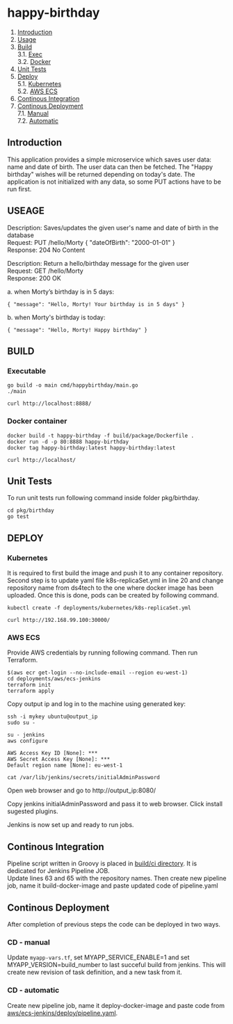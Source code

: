 # happy-birthday

1. [Introduction](#intro)
2. [Usage](#usage)
3. [Build](#build) <br>
   3.1. [Exec](#build.exe) <br>
   3.2. [Docker](#build.docker)
4. [Unit Tests](#unittest) <br>
5. [Deploy](#deploy) <br>
 5.1. [Kubernetes](#deploy.k8s) <br>
 5.2. [AWS ECS](#deploy.ecs)
6. [Continous Integration](#ci)
7. [Continous Deployment](#cd) <br>
   7.1. [Manual](#cd.manual) <br>
   7.2. [Automatic](#cd.automatic)


## Introduction <a name="intro"></a>

This application provides a simple microservice which saves user data: name and date of birth. The user data can then be fetched. The "Happy birthday" wishes will be returned depending on today's date. The application is not initialized with any data, so some PUT actions have to be run first. 

## USEAGE <a name="usage"></a>

Description: Saves/updates the given user's name and date of birth in the database <br>
  Request: PUT /hello/Morty { "dateOfBirth": "2000-01-01" } <br>
  Response: 204 No Content <br>

Description: Return a hello/birthday message for the given user <br>
  Request: GET /hello/Morty <br>
  Response: 200 OK <br>

a. when Morty’s birthday is in 5 days:<br>
```
{ "message": "Hello, Morty! Your birthday is in 5 days" }
```
b. when Morty's birthday is today: <br>
```
{ "message": "Hello, Morty! Happy birthday" }
```

## BUILD <a name="build"></a>

### Executable <a name="build.exe"></a>
```
go build -o main cmd/happybirthday/main.go
./main

curl http://localhost:8888/
```

### Docker container <a name="build.docker"></a>
```
docker build -t happy-birthday -f build/package/Dockerfile .
docker run -d -p 80:8888 happy-birthday
docker tag happy-birthday:latest happy-birthday:latest

curl http://localhost/
```

## Unit Tests <a name="unittest"></a>

To run unit tests run following command inside folder pkg/birthday.
```
cd pkg/birthday
go test
```

## DEPLOY <a name="deploy"></a>

### Kubernetes <a name="deploy.k8s"></a>
It is required to first build the image and push it to any container repository. <br>
Second step is to update yaml file k8s-replicaSet.yml in line 20 and change repository name from ds4tech to the one where docker image has been uploaded.
Once this is done, pods can be created by following command.
```
kubectl create -f deployments/kubernetes/k8s-replicaSet.yml

curl http://192.168.99.100:30000/
```

### AWS ECS <a name="deploy.ecs"></a>
Provide AWS credentials by running following command. Then run Terraform.
```
$(aws ecr get-login --no-include-email --region eu-west-1)
cd deployments/aws/ecs-jenkins
terraform init
terraform apply
```
Copy output ip and log in to the machine using generated key:
```
ssh -i mykey ubuntu@output_ip
sudo su -

su - jenkins
aws configure

AWS Access Key ID [None]: ***
AWS Secret Access Key [None]: ***
Default region name [None]: eu-west-1

cat /var/lib/jenkins/secrets/initialAdminPassword
```
Open web browser and go to http://output_ip:8080/

Copy jenkins initialAdminPassword and pass it to web browser. Click install sugested plugins.

Jenkins is now set up and ready to run jobs.


## Continous Integration <a name="ci"></a>
Pipeline script written in Groovy is placed in [build/ci directory](https://github.com/ds4tech/happy-birthday/blob/master/build/ci/pipeline.yaml). It is dedicated for Jenkins Pipeline JOB. <br>
Update lines 63 and 65 with the repository names.
Then create new pipeline job, name it build-docker-image and paste updated code of pipeline.yaml


## Continous Deployment <a name="cd"></a>
After completion of previous steps the code can be deployed in two ways.

### CD - manual <a name="cd.manual"></a>
Update ```myapp-vars.tf```, set MYAPP_SERVICE_ENABLE=1 and set MYAPP_VERSION=build_number to last succeful build from jenkins.
This will create new revision of task definition, and a new task from it.

### CD - automatic <a name="cd.automatic"></a>
Create new pipeline job, name it deploy-docker-image and paste code from [aws/ecs-jenkins/deploy/pipeline.yaml](https://github.com/ds4tech/happy-birthday/blob/master/deployments/aws/ecs-jenkins/deploy/pipeline.yaml).
